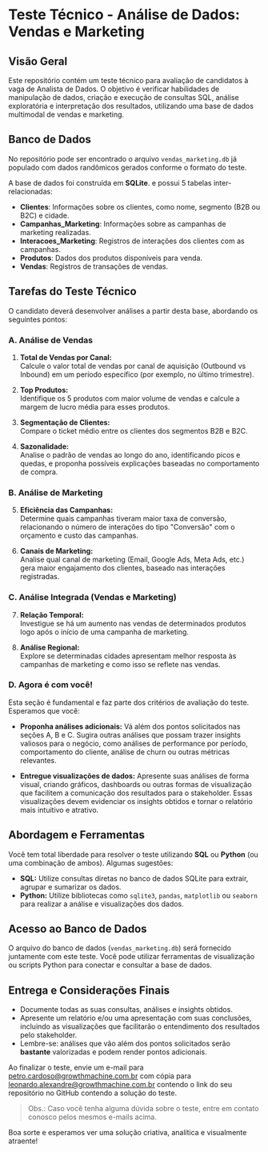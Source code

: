 # Teste Técnico - Análise de Dados: Vendas e Marketing

## Visão Geral

Este repositório contém um teste técnico para avaliação de candidatos à vaga de Analista de Dados. O objetivo é verificar habilidades de manipulação de dados, criação e execução de consultas SQL, análise exploratória e interpretação dos resultados, utilizando uma base de dados multimodal de vendas e marketing.

## Banco de Dados

No repositório pode ser encontrado o arquivo `vendas_marketing.db` já populado com dados randômicos gerados conforme o formato do teste.

A base de dados foi construída em **SQLite**. e possui 5 tabelas inter-relacionadas:

- **Clientes**: Informações sobre os clientes, como nome, segmento (B2B ou B2C) e cidade.
- **Campanhas_Marketing**: Informações sobre as campanhas de marketing realizadas.
- **Interacoes_Marketing**: Registros de interações dos clientes com as campanhas.
- **Produtos**: Dados dos produtos disponíveis para venda.
- **Vendas**: Registros de transações de vendas.

## Tarefas do Teste Técnico

O candidato deverá desenvolver análises a partir desta base, abordando os seguintes pontos:

### A. Análise de Vendas

1. **Total de Vendas por Canal:**  
   Calcule o valor total de vendas por canal de aquisição (Outbound vs Inbound) em um período específico (por exemplo, no último trimestre).

2. **Top Produtos:**  
   Identifique os 5 produtos com maior volume de vendas e calcule a margem de lucro média para esses produtos.

3. **Segmentação de Clientes:**  
   Compare o ticket médio entre os clientes dos segmentos B2B e B2C.

4. **Sazonalidade:**  
   Analise o padrão de vendas ao longo do ano, identificando picos e quedas, e proponha possíveis explicações baseadas no comportamento de compra.

### B. Análise de Marketing

5. **Eficiência das Campanhas:**  
   Determine quais campanhas tiveram maior taxa de conversão, relacionando o número de interações do tipo "Conversão" com o orçamento e custo das campanhas.

6. **Canais de Marketing:**  
   Analise qual canal de marketing (Email, Google Ads, Meta Ads, etc.) gera maior engajamento dos clientes, baseado nas interações registradas.

### C. Análise Integrada (Vendas e Marketing)

7. **Relação Temporal:**  
   Investigue se há um aumento nas vendas de determinados produtos logo após o início de uma campanha de marketing.

8. **Análise Regional:**  
    Explore se determinadas cidades apresentam melhor resposta às campanhas de marketing e como isso se reflete nas vendas.

### D. Agora é com você!

Esta seção é fundamental e faz parte dos critérios de avaliação do teste. Esperamos que você:

- **Proponha análises adicionais:**
Vá além dos pontos solicitados nas seções A, B e C. Sugira outras análises que possam trazer insights valiosos para o negócio, como análises de performance por período, comportamento do cliente, análise de churn ou outras métricas relevantes.

- **Entregue visualizações de dados:**
Apresente suas análises de forma visual, criando gráficos, dashboards ou outras formas de visualização que facilitem a comunicação dos resultados para o stakeholder. Essas visualizações devem evidenciar os insights obtidos e tornar o relatório mais intuitivo e atrativo.


## Abordagem e Ferramentas

Você tem total liberdade para resolver o teste utilizando **SQL** ou **Python** (ou uma combinação de ambos). Algumas sugestões:
- **SQL:** Utilize consultas diretas no banco de dados SQLite para extrair, agrupar e sumarizar os dados.
- **Python:** Utilize bibliotecas como `sqlite3`, `pandas`, `matplotlib` ou `seaborn` para realizar a análise e visualizações dos dados.

## Acesso ao Banco de Dados

O arquivo do banco de dados (`vendas_marketing.db`) será fornecido juntamente com este teste. Você pode utilizar ferramentas de visualização ou scripts Python para conectar e consultar a base de dados.

## Entrega e Considerações Finais

- Documente todas as suas consultas, análises e insights obtidos.
- Apresente um relatório e/ou uma apresentação com suas conclusões, incluindo as visualizações que facilitarão o entendimento dos resultados pelo stakeholder.
- Lembre-se: análises que vão além dos pontos solicitados serão **bastante** valorizadas e podem render pontos adicionais.

Ao finalizar o teste, envie um e-mail para [petro.cardoso@growthmachine.com.br](mailto:petro.cardoso@growthmachine.com.br?cc=leonardo.alexandre@growthmachine.com.br&subject=Teste%20T%C3%A9cnico%20-%20An%C3%A1lise%20de%20Dados%3A%20Vendas%20e%20Marketing) com cópia para [leonardo.alexandre@growthmachine.com.br](mailto:petro.cardoso@growthmachine.com.br?cc=leonardo.alexandre@growthmachine.com.br&subject=Teste%20T%C3%A9cnico%20-%20An%C3%A1lise%20de%20Dados%3A%20Vendas%20e%20Marketing) contendo o link do seu repositório no GitHub contendo a solução do teste.

> Obs.: Caso você tenha alguma dúvida sobre o teste, entre em contato conosco pelos mesmos e-mails acima.

Boa sorte e esperamos ver uma solução criativa, analítica e visualmente atraente!
